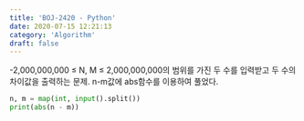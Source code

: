 ```yaml
---
title: 'BOJ-2420 - Python'
date: 2020-07-15 12:21:13
category: 'Algorithm'
draft: false
---
```

-2,000,000,000 ≤ N, M ≤ 2,000,000,000의 범위를 가진 두 수를 입력받고 두 수의 차이값을 출력하는 문제. n-m값에 abs함수를 이용하여 풀었다.
```python
n, m = map(int, input().split())
print(abs(n - m))

```